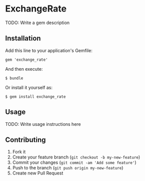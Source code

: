 # ExchangeRate

TODO: Write a gem description

## Installation

Add this line to your application's Gemfile:

    gem 'exchange_rate'

And then execute:

    $ bundle

Or install it yourself as:

    $ gem install exchange_rate

## Usage

TODO: Write usage instructions here

## Contributing

1. Fork it
2. Create your feature branch (`git checkout -b my-new-feature`)
3. Commit your changes (`git commit -am 'Add some feature'`)
4. Push to the branch (`git push origin my-new-feature`)
5. Create new Pull Request

